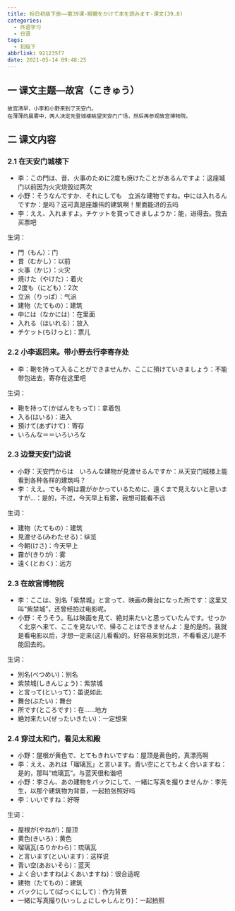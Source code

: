 ```yaml
---
title: 标日初级下册——第39课-眼鏡をかけて本を読みます-课文(39.8)
categories:
  - 外语学习
  - 日语
tags:
  - 初级下
abbrlink: 921235f7
date: 2021-05-14 09:48:25
---
```

## 一 课文主题—故宮（こきゅう）

```
故宫清早，小李和小野来到了天安门。
在薄薄的晨雾中，两人决定先登城楼眺望天安门广场，然后再参观故宫博物院。
```

<!--more-->

## 二 课文内容

### 2.1 在天安门城楼下

* 李：この門は、昔、火事のために2度も焼けたことがあるんですよ：这座城门以前因为火灾烧毁过两次
* 小野：そうなんですか、それにしても　立派な建物ですね。中には入れるんですか：是吗？这可真是座雄伟的建筑啊！里面能进的去吗
* 李：ええ、入れますよ。チケットを買ってきましようか：能，进得去。我去买票吧

生词：

* 門（もん）：门
* 昔（むかし）：以前
* 火事（かじ）：火灾
* 焼けた（やけた）：着火
* 2度も（にども）：2次
* 立派（りっぱ）：气派
* 建物（たてもの）：建筑
* 中には（なかには）：在里面
* 入れる（はいれる）：放入
* チケット(ちけっと)：票儿

### 2.2 小李返回来。带小野去行李寄存处

* 李：鞄を持って入ることができませんか、ここに預けていきましょう：不能带包进去，寄存在这里吧

生词：

* 鞄を持って(かばんをもって)：拿着包
* 入る(はいる)：进入
* 預けて(あずけて)：寄存
* いろんな＝＝いろいろな

### 2.3 边登天安门边说

* 小野：天安門からは　いろんな建物が見渡せるんですか：从天安门城楼上能看到各种各样的建筑吗？
* 李：ええ。でも今朝は霧がかかっているために、遠くまで見えないと思いますが...：是的，不过，今天早上有雾，我想可能看不远

生词：

* 建物（たてもの）：建筑
* 見渡せる(みわたせる)：纵览
* 今朝(けさ)：今天早上
* 霧が(きりが)：雾
* 遠く(とおく)：远方

### 2.3 在故宫博物院

* 李：ここは、別名「紫禁城」と言って、映画の舞台になった所です：这里又叫“紫禁城”，还曾经拍过电影呢。
* 小野：そうそう。私は映画を見て、絶対来たいと思っていたんです。せっかく北京へ来て、ここを見ないで、帰ることはできませんよ：是的是的。我就是看电影以后，才想一定来(这儿看看)的。好容易来到北京，不看看这儿是不能回去的。

生词：

* 別名(べつめい)：别名
* 紫禁城(しきんじょう)：紫禁城
* と言って(といって)：虽说如此
* 舞台(ぶたい)：舞台
* 所です(ところです)：在……地方
* 絶対来たい(ぜったいきたい)：一定想来

### 2.4 穿过太和门，看见太和殿

* 小野：屋根が黄色で、とてもきれいですね：屋顶是黄色的，真漂亮啊
* 李：ええ、あれは「瑠璃瓦」と言います。青い空にとてもよく合いますね：是的，那叫“琉璃瓦”。与蓝天很和谐吧
* 小野：李さん、あの建物をバックにして、一緒に写真を撮りませんか：李先生，以那个建筑物为背景，一起拍张照好吗
* 李：いいですね：好呀

生词：

* 屋根が(やねが)：屋顶
* 黄色(きいろ)：黄色
* 瑠璃瓦(るりかわら)：琉璃瓦
* と言います(といいます)：这样说
* 青い空(あおいそら)：蓝天
* よく合いますね(よくあいますね)：很合适呢
* 建物（たてもの）：建筑
* バックにして(ばっくにして)：作为背景
* 一緒に写真撮り(いっしょにしゃしんとり)：一起拍照